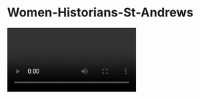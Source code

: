 # Women-Historians-St-Andrews
![caption](https://github.com/MegBriers/Women-Historians-St-Andrews/ukMap.mp4)
